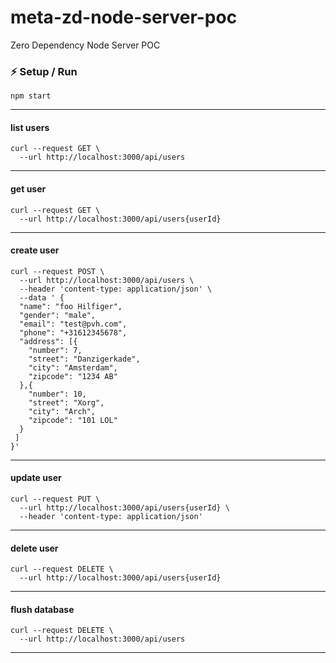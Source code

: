 # meta-zd-node-server-poc

Zero Dependency Node Server POC

### :zap: Setup / Run

`npm start`

* * *

#### list users

    curl --request GET \
      --url http://localhost:3000/api/users

* * *

#### get user

    curl --request GET \
      --url http://localhost:3000/api/users{userId}

* * *

#### create user

    curl --request POST \
      --url http://localhost:3000/api/users \
      --header 'content-type: application/json' \
      --data ' {
      "name": "foo Hilfiger",
      "gender": "male",
      "email": "test@pvh.com",
      "phone": "+31612345678",
      "address": [{
        "number": 7,
        "street": "Danzigerkade",
        "city": "Amsterdam",
        "zipcode": "1234 AB"
      },{
        "number": 10,
        "street": "Xorg",
        "city": "Arch",
        "zipcode": "101 LOL"
      }
     ]
    }'

* * *

#### update user

    curl --request PUT \
      --url http://localhost:3000/api/users{userId} \
      --header 'content-type: application/json'

* * *

#### delete user

    curl --request DELETE \
      --url http://localhost:3000/api/users{userId}

* * *

#### flush database

    curl --request DELETE \
      --url http://localhost:3000/api/users

* * *
